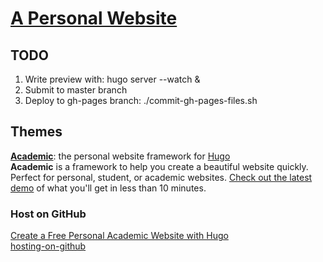 # [A Personal Website](https://honghuili.github.io/HonghuiLi/)

## TODO

1. Write preview with: hugo server --watch &
2. Submit to master branch
3. Deploy to gh-pages branch: ./commit-gh-pages-files.sh

## Themes

**[Academic](https://github.com/gcushen/hugo-academic.git)**: the personal website framework for [Hugo](https://gohugo.io)   
**Academic** is a framework to help you create a beautiful website quickly. Perfect for personal, student, or academic websites. [Check out the latest demo](https://sourcethemes.com/academic/) of what you'll get in less than 10 minutes.


### Host on GitHub

[Create a Free Personal Academic Website with Hugo](https://georgecushen.com/create-your-website-with-hugo/)    
[hosting-on-github](https://gohugo.io/hosting-and-deployment/hosting-on-github/)
